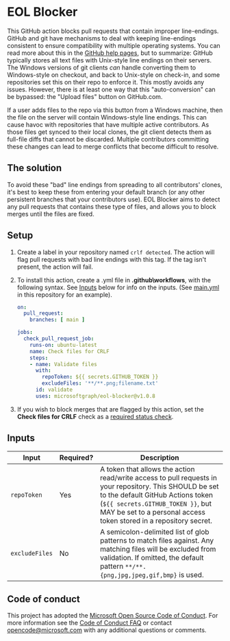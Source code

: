 # EOL Blocker

This GitHub action blocks pull requests that contain improper line-endings. GitHub and git have mechanisms to deal with keeping line-endings consistent to ensure compatibility with multiple operating systems. You can read more about this in the [GitHub help pages](https://docs.github.com/en/github/using-git/configuring-git-to-handle-line-endings), but to summarize: GitHub typically stores all text files with Unix-style line endings on their servers. The Windows versions of git clients *can* handle converting them to Windows-style on checkout, and back to Unix-style on check-in, and some repositories set this on their repo to enforce it. This mostly avoids any issues. However, there is at least one way that this "auto-conversion" can be bypassed: the "Upload files" button on GitHub.com.

If a user adds files to the repo via this button from a Windows machine, then the file on the server will contain Windows-style line endings. This can cause havoc with repositories that have multiple active contributors. As those files get synced to their local clones, the git client detects them as full-file diffs that cannot be discarded. Multiple contributors committing these changes can lead to merge conflicts that become difficult to resolve.

## The solution

To avoid these "bad" line endings from spreading to all contributors' clones, it's best to keep these from entering your default branch (or any other persistent branches that your contributors use). EOL Blocker aims to detect any pull requests that contains these type of files, and allows you to block merges until the files are fixed.

## Setup

1. Create a label in your repository named `crlf detected`. The action will flag pull requests with bad line endings with this tag. If the tag isn't present, the action will fail.

1. To install this action, create a .yml file in **.github\workflows**, with the following syntax. See [Inputs](#inputs) below for info on the inputs. (See [main.yml](.github\workflows\main.yml) in this repository for an example).

    ```yml
    on:
      pull_request:
        branches: [ main ]

    jobs:
      check_pull_request_job:
        runs-on: ubuntu-latest
        name: Check files for CRLF
        steps:
        - name: Validate files
          with:
            repoToken: ${{ secrets.GITHUB_TOKEN }}
            excludeFiles: '**/**.png;filename.txt'
          id: validate
          uses: microsoftgraph/eol-blocker@v1.0.8
    ```

1. If you wish to block merges that are flagged by this action, set the **Check files for CRLF** check as a [required status check](https://docs.github.com/en/github/administering-a-repository/about-required-status-checks).

## Inputs

| Input          | Required? | Description                                                            |
|----------------|-----------|------------------------------------------------------------------------|
| `repoToken`    | Yes       | A token that allows the action read/write access to pull requests in your repository. This SHOULD be set to the default GitHub Actions token (`${{ secrets.GITHUB_TOKEN }}`, but MAY be set to a personal access token stored in a repository secret. |
| `excludeFiles` | No        | A semicolon-delimited list of glob patterns to match files against. Any matching files will be excluded from validation. If omitted, the default pattern `**/**.{png,jpg,jpeg,gif,bmp}` is used.                                                      |

## Code of conduct

This project has adopted the [Microsoft Open Source Code of Conduct](https://opensource.microsoft.com/codeofconduct/). For more information see the [Code of Conduct FAQ](https://opensource.microsoft.com/codeofconduct/faq/) or contact [opencode@microsoft.com](mailto:opencode@microsoft.com) with any additional questions or comments.
